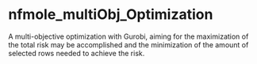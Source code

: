 # nfmole_multiObj_Optimization
A multi-objective optimization with Gurobi, aiming for the maximization of the total risk may be accomplished and the minimization of the amount of selected rows needed to achieve the risk.
